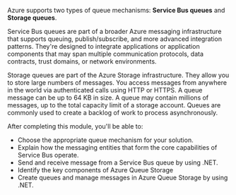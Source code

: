 



Azure supports two types of queue mechanisms: **Service Bus queues** and **Storage queues**.

Service Bus queues are part of a broader Azure messaging infrastructure that supports queuing, publish/subscribe, and more advanced integration patterns. They're designed to integrate applications or application components that may span multiple communication protocols, data contracts, trust domains, or network environments.

Storage queues are part of the Azure Storage infrastructure. They allow you to store large numbers of messages. You access messages from anywhere in the world via authenticated calls using HTTP or HTTPS. A queue message can be up to 64 KB in size. A queue may contain millions of messages, up to the total capacity limit of a storage account. Queues are commonly used to create a backlog of work to process asynchronously.

After completing this module, you'll be able to:

* Choose the appropriate queue mechanism for your solution.
* Explain how the messaging entities that form the core capabilities of Service Bus operate.
* Send and receive message from a Service Bus queue by using .NET.
* Identify the key components of Azure Queue Storage
* Create queues and manage messages in Azure Queue Storage by using .NET.

